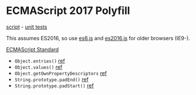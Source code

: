 # ECMAScript 2017 Polyfill

[script](es2017.js) -
[unit tests](https://inexorabletash.github.io/polyfill/tests/es2017.html)

This assumes ES2016, so use [es6.js](es6.js) and [es2016.js](es2016.js) for older browsers (IE9-).

[ECMAScript Standard](http://www.ecma-international.org/ecma-262/)

* `Object.entries()` [ref](https://tc39.github.io/ecma262/#sec-object.entries)
* `Object.values()` [ref](https://tc39.github.io/ecma262/#sec-object.values)
* `Object.getOwnPropertyDescriptors` [ref](https://tc39.github.io/ecma262/#sec-object.getownpropertydescriptors)
* `String.prototype.padEnd()` [ref](https://tc39.github.io/ecma262/#sec-string.prototype.padend)
* `String.prototype.padStart()` [ref](https://tc39.github.io/ecma262/#sec-string.prototype.padstart)
